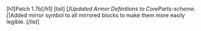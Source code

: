 [h1]Patch 1.7b[/h1]
[list]
[*]Updated Armor Definitions to CoreParts-scheme.
[*]Added mirror symbol to all mirrored blocks to make them more easily legible.
[/list]